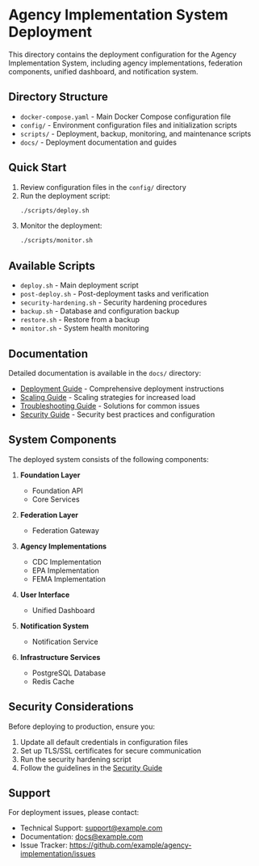 # Agency Implementation System Deployment

This directory contains the deployment configuration for the Agency Implementation System, including agency implementations, federation components, unified dashboard, and notification system.

## Directory Structure

- `docker-compose.yaml` - Main Docker Compose configuration file
- `config/` - Environment configuration files and initialization scripts
- `scripts/` - Deployment, backup, monitoring, and maintenance scripts
- `docs/` - Deployment documentation and guides

## Quick Start

1. Review configuration files in the `config/` directory
2. Run the deployment script:
   ```bash
   ./scripts/deploy.sh
   ```
3. Monitor the deployment:
   ```bash
   ./scripts/monitor.sh
   ```

## Available Scripts

- `deploy.sh` - Main deployment script
- `post-deploy.sh` - Post-deployment tasks and verification
- `security-hardening.sh` - Security hardening procedures
- `backup.sh` - Database and configuration backup
- `restore.sh` - Restore from a backup
- `monitor.sh` - System health monitoring

## Documentation

Detailed documentation is available in the `docs/` directory:

- [Deployment Guide](./docs/README.md) - Comprehensive deployment instructions
- [Scaling Guide](./docs/SCALING.md) - Scaling strategies for increased load
- [Troubleshooting Guide](./docs/TROUBLESHOOTING.md) - Solutions for common issues
- [Security Guide](./docs/SECURITY.md) - Security best practices and configuration

## System Components

The deployed system consists of the following components:

1. **Foundation Layer**
   - Foundation API
   - Core Services

2. **Federation Layer**
   - Federation Gateway

3. **Agency Implementations**
   - CDC Implementation
   - EPA Implementation
   - FEMA Implementation

4. **User Interface**
   - Unified Dashboard

5. **Notification System**
   - Notification Service

6. **Infrastructure Services**
   - PostgreSQL Database
   - Redis Cache

## Security Considerations

Before deploying to production, ensure you:

1. Update all default credentials in configuration files
2. Set up TLS/SSL certificates for secure communication
3. Run the security hardening script
4. Follow the guidelines in the [Security Guide](./docs/SECURITY.md)

## Support

For deployment issues, please contact:

- Technical Support: support@example.com
- Documentation: docs@example.com
- Issue Tracker: https://github.com/example/agency-implementation/issues